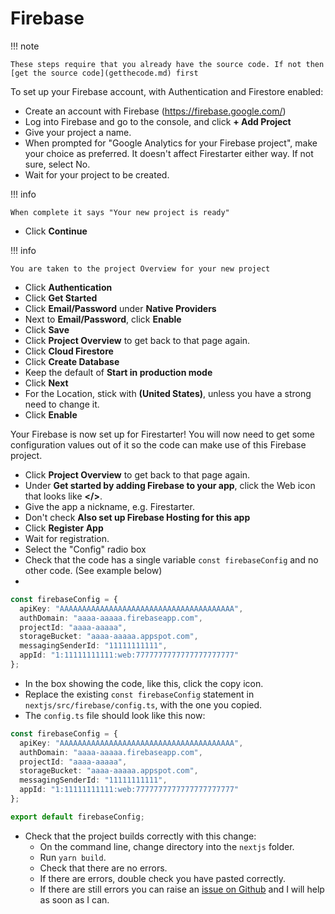 # Firebase

!!! note

    These steps require that you already have the source code. If not then [get the source code](getthecode.md) first

To set up your Firebase account, with Authentication and Firestore enabled:

* Create an account with Firebase (https://firebase.google.com/)
* Log into Firebase and go to the console, and click **+ Add Project**
* Give your project a name.
* When prompted for "Google Analytics for your Firebase project", make your choice as preferred. It doesn't affect Firestarter either way. If not sure, select No.
* Wait for your project to be created.

!!! info

    When complete it says "Your new project is ready"

* Click **Continue**

!!! info

    You are taken to the project Overview for your new project

* Click **Authentication**
* Click **Get Started**
* Click **Email/Password** under **Native Providers**
* Next to **Email/Password**, click **Enable**
* Click **Save**
* Click **Project Overview** to get back to that page again.
* Click **Cloud Firestore** 
* Click **Create Database**
* Keep the default of **Start in production mode**
* Click **Next**
* For the Location, stick with **(United States)**, unless you have a strong need to change it.
* Click **Enable**

Your Firebase is now set up for Firestarter! You will now need to get some configuration values out of it so the code can make use of this Firebase project.

* Click **Project Overview** to get back to that page again.
* Under **Get started by adding Firebase to your app**, click the Web icon that looks like **</>**.
* Give the app a nickname, e.g. Firestarter.
* Don't check **Also set up Firebase Hosting for this app**
* Click **Register App**
* Wait for registration.
* Select the "Config" radio box
* Check that the code has a single variable `const firebaseConfig` and no other code. (See example below)
* 
```typescript
const firebaseConfig = {
  apiKey: "AAAAAAAAAAAAAAAAAAAAAAAAAAAAAAAAAAAAAAA",
  authDomain: "aaaa-aaaaa.firebaseapp.com",
  projectId: "aaaa-aaaaa",
  storageBucket: "aaaa-aaaaa.appspot.com",
  messagingSenderId: "11111111111",
  appId: "1:11111111111:web:7777777777777777777777"
};
```

* In the box showing the code, like this, click the copy icon.
* Replace the existing `const firebaseConfig` statement in `nextjs/src/firebase/config.ts`, with the one you copied.
* The `config.ts` file should look like this now:

```typescript
const firebaseConfig = {
  apiKey: "AAAAAAAAAAAAAAAAAAAAAAAAAAAAAAAAAAAAAAA",
  authDomain: "aaaa-aaaaa.firebaseapp.com",
  projectId: "aaaa-aaaaa",
  storageBucket: "aaaa-aaaaa.appspot.com",
  messagingSenderId: "11111111111",
  appId: "1:11111111111:web:7777777777777777777777"
};

export default firebaseConfig;
```

* Check that the project builds correctly with this change:
    * On the command line, change directory into the `nextjs` folder.
    * Run `yarn build`.
    * Check that there are no errors.
    * If there are errors, double check you have pasted correctly. 
    * If there are still errors you can raise an [issue on Github](https://github.com/mcapodici/firestarter/issues) and I will help as soon as I can.


